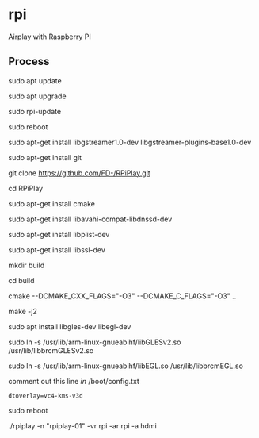 # rpi

Airplay with Raspberry PI

## Process

sudo apt update

sudo apt upgrade

sudo rpi-update

sudo reboot

sudo apt-get install libgstreamer1.0-dev libgstreamer-plugins-base1.0-dev

sudo apt-get install git

git clone https://github.com/FD-/RPiPlay.git

cd RPiPlay

sudo apt-get install cmake

sudo apt-get install libavahi-compat-libdnssd-dev

sudo apt-get install libplist-dev

sudo apt-get install libssl-dev

mkdir build

cd build

cmake --DCMAKE\_CXX\_FLAGS="-O3" --DCMAKE\_C\_FLAGS="-O3" ..

make -j2

sudo apt install libgles-dev libegl-dev

sudo ln -s /usr/lib/arm-linux-gnueabihf/libGLESv2.so /usr/lib/libbrcmGLESv2.so

sudo ln -s /usr/lib/arm-linux-gnueabihf/libEGL.so /usr/lib/libbrcmEGL.so

comment out this line _in_ /boot/config.txt

```
dtoverlay=vc4-kms-v3d
```

sudo reboot

./rpiplay -n "rpiplay-01" -vr rpi -ar rpi -a hdmi
